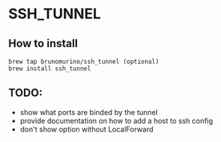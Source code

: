 # SSH_TUNNEL

## How to install
```
brew tap brunomurino/ssh_tunnel (optional)
brew install ssh_tunnel
```

## TODO:
* show what ports are binded by the tunnel
* provide documentation on how to add a host to ssh config
* don't show option without LocalForward

<!-- lsof -aPi4 | grep ssh | grep localhost -->